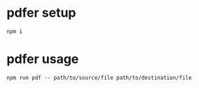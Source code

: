 # pdfer setup

`npm i`

# pdfer usage

`npm run pdf -- path/to/source/file path/to/destination/file`
